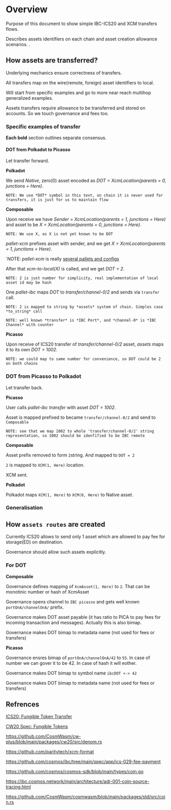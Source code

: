 # Overview

Purpose of this document to show simple IBC-ICS20 and XCM transfers flows.

Describes assets identifiers on each chain and asset creation allowance scenarios.
.
## How assets are transferred?

Underlying mechanics ensure correctness of transfers. 

All transfers map on the wire(remote, foreign) asset identifiers to local. 

Will start from specific examples and go to more near reach multihop generalized examples.

Assets transfers require allowance to be transferred and stored on accounts. 
So we touch governance and fees too.

### Specific examples of transfer

**Each bold** section outlines separate consensus.

#### DOT from Polkadot to Picasso

Let transfer forward.

**Polkadot**

We send *Native*, zero(0) asset encoded as *DOT = XcmLocation(parents = 0, junctions = Here)*.

`NOTE: We use *DOT* symbol in this text, on chain it is never used for transfers, it is just for us to maintain flow`

**Composable**

Upon receive we have *Sender = XcmLocation(parents = 1, junctions = Here)* and asset to be *X = XcmLocation(parents = 0, junctions = Here)*.

`NOTE: We use X, as X is not yet known to be DOT`

*pallet-xcm* prefixes asset with sender, and we get *X = XcmLocation(parents = 1, junctions = Here)*.

`NOTE: *pallet-xcm* is really [several pallets and configs](./xcmp/xcmp.runtime.dot)

After that *xcm-to-local(X)* is called, and we get *DOT = 2*.

`NOTE: 2 is just number for simplicity, real implementation of local asset id may be hash`

One *pallet-ibc* maps *DOT* to *transfer/channel-0/2* and sends via `transfer` call.

`NOTE: 2 is mapped to string by *assets* system of chain. Simples case *to_string* call`

`NOTE: well known *transfer* is *IBC Port*, and *channel-0* is *IBC Channel* with counter` 

**Picasso**

Upon receive of ICS20 transfer of *transfer/channel-0/2* asset, *assets* maps it to its own *DOT = 1002*. 

`NOTE: we could map to same number for convenience, so DOT could be 2 on both chains`

### DOT from Picasso to Polkadot

Let transfer back.

**Picasso**

User calls *pallet-ibc* *transfer* with asset *DOT = 1002*.

Asset is mapped prefixed to became `transfer/channel-0/2` and send to `Composable`

`NOTE: see that we map 1002 to whole 'transfer/channel-0/2' string representation, so 1002 should be idenfified to be IBC remote`


**Composable**

Asset prefix removed to form `2`string. And mapped to `DOT = 2`

`2` is mapped to `XCM(1, Here)` location.

XCM sent.

**Polkadot**

Polkadot maps `XCM(1, Here)` to `XCM(0, Here)` to Native asset.


### Generalisation



## How `assets routes` are created

Currently ICS20 allows to send only 1 asset which are allowed to pay fee for storage(ED) on destination.

Governance should allow such assets explicitly.

### For DOT

**Composable**

Governance defines mapping of `XcmAsset(1, Here)` to `2`. That can be monotinic number or hash of XcmAsset 

Governance opens channel to `IBC picasso` and gets well known `portOnA/channelOnA/` prefix.

Governance makes DOT asset payable (it has ratio to PICA to pay fees for incoming transaction and messages). Actually this is also bimap.

Governance makes DOT bimap to metadata name (not used for fees or transfers)

**Picasso**

Governance ensres bimap of `portOnA/channelOnA/42` to `55`. In case of number we can gover it to be 42. In case of hash it will eother.

Governance makes DOT bimap to symbol name `ibcDOT <-> 42`

Governance makes DOT bimap to metadata name (not used for fees or transfers)



## Refrences

[ICS20: Fungible Token Transfer](https://github.com/cosmos/ibc/tree/main/spec/app/ics-020-fungible-token-transfer)

[CW20 Spec: Fungible Tokens](https://github.com/CosmWasm/cw-plus/blob/main/packages/cw20/README.md)

https://github.com/CosmWasm/cw-plus/blob/main/packages/cw20/src/denom.rs

https://github.com/paritytech/xcm-format

https://github.com/cosmos/ibc/tree/main/spec/app/ics-029-fee-payment

https://github.com/cosmos/cosmos-sdk/blob/main/types/coin.go

https://ibc.cosmos.network/main/architecture/adr-001-coin-source-tracing.html

https://github.com/CosmWasm/cosmwasm/blob/main/packages/std/src/coin.rs